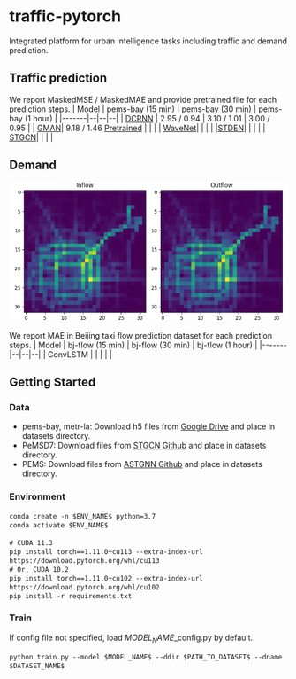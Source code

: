 # traffic-pytorch
Integrated platform for urban intelligence tasks including traffic and demand prediction.

## Traffic prediction
We report MaskedMSE / MaskedMAE and provide pretrained file for each prediction steps.
| Model | pems-bay (15 min) | pems-bay (30 min) | pems-bay (1 hour) |
|-------|--|--|--|
| [DCRNN](https://openreview.net/forum?id=SJiHXGWAZ) | 2.95 / 0.94 | 3.10 / 1.01 | 3.00 / 0.95 |
| [GMAN](https://aaai.org/ojs/index.php/AAAI/article/view/5477)| 9.18 / 1.46 [Pretrained]() | | |
| [WaveNet](https://www.ijcai.org/proceedings/2019/264)| | | |
|[STDEN](https://ojs.aaai.org/index.php/AAAI/article/view/20322)| | | |
| [STGCN](https://www.aaai.org/ocs/index.php/AAAI/AAAI18/paper/view/17135)| | | |

## Demand
![bj-flow](traffic-pytorch/vis/bj.gif)

We report MAE in Beijing taxi flow prediction dataset for each prediction steps.
| Model | bj-flow (15 min) | bj-flow  (30 min) | bj-flow (1 hour) |
|-------|--|--|--|
| ConvLSTM | | | | |

## Getting Started
### Data
- pems-bay, metr-la: Download h5 files from [Google Drive](https://drive.google.com/drive/folders/10FOTa6HXPqX8Pf5WRoRwcFnW9BrNZEIX) and place in datasets directory.
- PeMSD7: Download files from [STGCN Github](https://github.com/VeritasYin/STGCN_IJCAI-18) and place in datasets directory.
- PEMS: Download files from [ASTGNN Github](https://github.com/guoshnBJTU/ASTGNN) and place in datasets directory.


### Environment
``` 
conda create -n $ENV_NAME$ python=3.7
conda activate $ENV_NAME$

# CUDA 11.3
pip install torch==1.11.0+cu113 --extra-index-url https://download.pytorch.org/whl/cu113 
# Or, CUDA 10.2 
pip install torch==1.11.0+cu102 --extra-index-url https://download.pytorch.org/whl/cu102 
pip install -r requirements.txt
```

### Train
If config file not specified, load $MODEL_NAME$_config.py by default. 
```
python train.py --model $MODEL_NAME$ --ddir $PATH_TO_DATASET$ --dname $DATASET_NAME$
```
